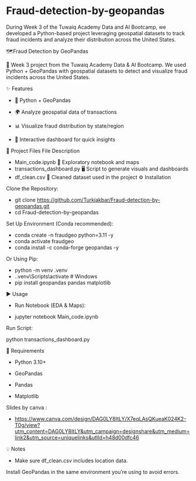 # Fraud-detection-by-geopandas
During Week 3 of the Tuwaiq Academy Data and AI Bootcamp, we developed a Python-based project leveraging geospatial datasets to track fraud incidents and analyze their distribution across the United States.

🗺️Fraud Detection by GeoPandas

🚀 Week 3 project from the Tuwaiq Academy Data & AI Bootcamp.
We used Python + GeoPandas with geospatial datasets to detect and visualize fraud incidents across the United States.

✨ Features

 - 🐍 Python + GeoPandas

 - 🌍 Analyze geospatial data of transactions

 - 📊 Visualize fraud distribution by state/region

 - 📂 Interactive dashboard for quick insights

📁 Project Files
File	Description
 - Main_code.ipynb	📝 Exploratory notebook and maps
 - transactions_dashboard.py	🖥️ Script to generate visuals and dashboards
 - df_clean.csv	📄 Cleaned dataset used in the project
⚙️ Installation

Clone the Repository:

 - git clone https://github.com/Turkiakbar/Fraud-detection-by-geopandas.git
 - cd Fraud-detection-by-geopandas


Set Up Environment (Conda recommended):

 - conda create -n fraudgeo python=3.11 -y
 - conda activate fraudgeo
 - conda install -c conda-forge geopandas -y


Or Using Pip:

 - python -m venv .venv
 - .\.venv\Scripts\activate   # Windows
 - pip install geopandas pandas matplotlib

▶️ Usage

 - Run Notebook (EDA & Maps):

 - jupyter notebook Main_code.ipynb


Run Script:

python transactions_dashboard.py

📝 Requirements

 - Python 3.10+

 - GeoPandas

 - Pandas

 - Matplotlib

Slides by canva :
- https://www.canva.com/design/DAG0LY8ItLY/X7eqLAsQKueaK024K2-T0g/view?utm_content=DAG0LY8ItLY&utm_campaign=designshare&utm_medium=link2&utm_source=uniquelinks&utlId=h48d00dfc46

💡 Notes

 - Make sure df_clean.csv includes location data.

Install GeoPandas in the same environment you’re using to avoid errors.
